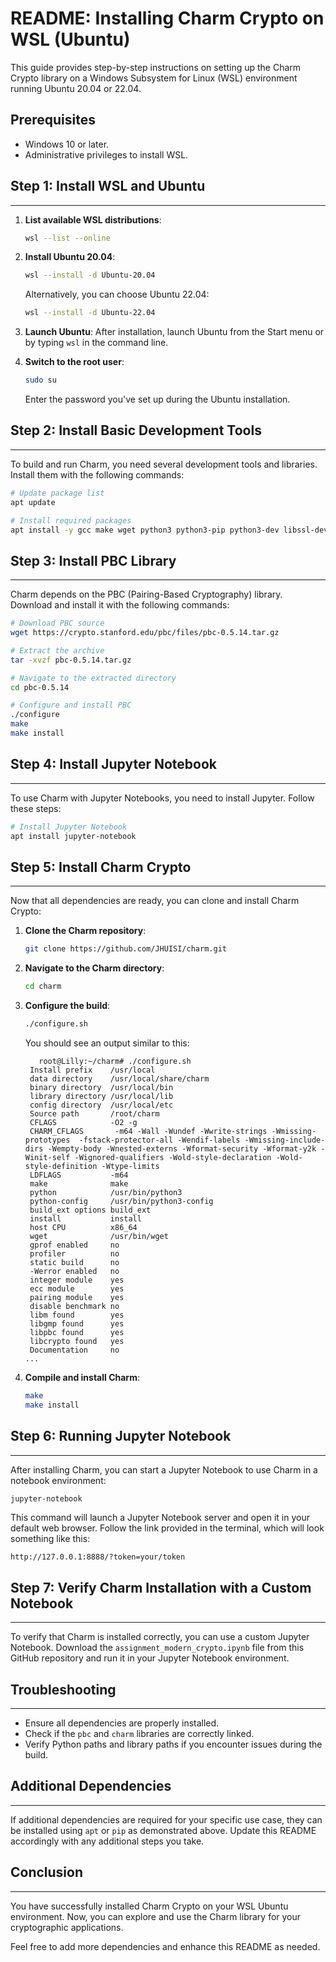# README: Installing Charm Crypto on WSL (Ubuntu)

This guide provides step-by-step instructions on setting up the Charm Crypto library on a Windows Subsystem for Linux (WSL) environment running Ubuntu 20.04 or 22.04.

## Prerequisites

- Windows 10 or later.
- Administrative privileges to install WSL.

## Step 1: Install WSL and Ubuntu
----------------------------------

1. **List available WSL distributions**:
   ```bash
   wsl --list --online
   ```

2. **Install Ubuntu 20.04**:
   ```bash
   wsl --install -d Ubuntu-20.04
   ```
   Alternatively, you can choose Ubuntu 22.04:
   ```bash
   wsl --install -d Ubuntu-22.04
   ```

3. **Launch Ubuntu**:
   After installation, launch Ubuntu from the Start menu or by typing `wsl` in the command line.

4. **Switch to the root user**:
   ```bash
   sudo su
   ```
   Enter the password you've set up during the Ubuntu installation.

## Step 2: Install Basic Development Tools
------------------------------------------

To build and run Charm, you need several development tools and libraries. Install them with the following commands:

```bash
# Update package list
apt update

# Install required packages
apt install -y gcc make wget python3 python3-pip python3-dev libssl-dev libgmp-dev bison flex
```

## Step 3: Install PBC Library
------------------------------

Charm depends on the PBC (Pairing-Based Cryptography) library. Download and install it with the following commands:

```bash
# Download PBC source
wget https://crypto.stanford.edu/pbc/files/pbc-0.5.14.tar.gz

# Extract the archive
tar -xvzf pbc-0.5.14.tar.gz

# Navigate to the extracted directory
cd pbc-0.5.14

# Configure and install PBC
./configure
make
make install
```

## Step 4: Install Jupyter Notebook
-----------------------------------

To use Charm with Jupyter Notebooks, you need to install Jupyter. Follow these steps:

```bash
# Install Jupyter Notebook
apt install jupyter-notebook

```


## Step 5: Install Charm Crypto
-------------------------------

Now that all dependencies are ready, you can clone and install Charm Crypto:

1. **Clone the Charm repository**:
   ```bash
   git clone https://github.com/JHUISI/charm.git
   ```

2. **Navigate to the Charm directory**:
   ```bash
   cd charm
   ```

3. **Configure the build**:
   ```bash
   ./configure.sh
   ```

   You should see an output similar to this:
   ```
      root@Lilly:~/charm# ./configure.sh
    Install prefix    /usr/local
    data directory    /usr/local/share/charm
    binary directory  /usr/local/bin
    library directory /usr/local/lib
    config directory  /usr/local/etc
    Source path       /root/charm
    CFLAGS            -O2 -g
    CHARM_CFLAGS       -m64 -Wall -Wundef -Wwrite-strings -Wmissing-prototypes  -fstack-protector-all -Wendif-labels -Wmissing-include-dirs -Wempty-body -Wnested-externs -Wformat-security -Wformat-y2k -Winit-self -Wignored-qualifiers -Wold-style-declaration -Wold-style-definition -Wtype-limits
    LDFLAGS           -m64
    make              make
    python            /usr/bin/python3
    python-config     /usr/bin/python3-config
    build_ext options build_ext
    install           install
    host CPU          x86_64
    wget              /usr/bin/wget
    gprof enabled     no
    profiler          no
    static build      no
    -Werror enabled   no
    integer module    yes
    ecc module        yes
    pairing module    yes
    disable benchmark no
    libm found        yes
    libgmp found      yes
    libpbc found      yes
    libcrypto found   yes
    Documentation     no
   ...
   ```

4. **Compile and install Charm**:
   ```bash
   make
   make install
   ```

## Step 6: Running Jupyter Notebook
-----------------------------------

After installing Charm, you can start a Jupyter Notebook to use Charm in a notebook environment:

```bash
jupyter-notebook
```

This command will launch a Jupyter Notebook server and open it in your default web browser. Follow the link provided in the terminal, which will look something like this:
```
http://127.0.0.1:8888/?token=your/token
```

## Step 7: Verify Charm Installation with a Custom Notebook
-----------------------------------------------------------

To verify that Charm is installed correctly, you can use a custom Jupyter Notebook. Download the `assignment_modern_crypto.ipynb` file from this GitHub repository and run it in your Jupyter Notebook environment.

## Troubleshooting
------------------

- Ensure all dependencies are properly installed.
- Check if the `pbc` and `charm` libraries are correctly linked.
- Verify Python paths and library paths if you encounter issues during the build.

## Additional Dependencies
--------------------------

If additional dependencies are required for your specific use case, they can be installed using `apt` or `pip` as demonstrated above. Update this README accordingly with any additional steps you take.

## Conclusion
-------------

You have successfully installed Charm Crypto on your WSL Ubuntu environment. Now, you can explore and use the Charm library for your cryptographic applications.


Feel free to add more dependencies and enhance this README as needed.

